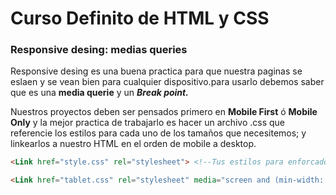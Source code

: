 # Curso Definito de HTML y CSS

### Responsive desing: medias queries

Responsive desing es una buena practica para que nuestra paginas se eslaen y se vean bien para cualquier dispositivo.para usarlo debemos saber que es una **media querie** y un ***Break point.***

Nuestros proyectos deben ser pensados primero en **Mobile First** ó **Mobile Only** y la mejor practica de trabajarlo es hacer un archivo .css que referencie los estilos para cada uno de los tamaños que necesitemos; y linkearlos a nuestro HTML en el orden de mobile a desktop.

```HTML
<Link href="style.css" rel="stylesheet"> <!--Tus estilos para enforcados a mobile firts-->

<Link href="tablet.css" rel="stylesheet" media="screen and (min-width: 768px)"> <!--Tus estilos para enforcados a tammanis minimos de 768-->
```